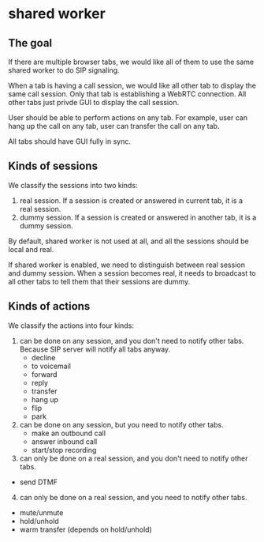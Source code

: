 # shared worker

## The goal

If there are multiple browser tabs, we would like all of them to use the same shared worker to do SIP signaling.

When a tab is having a call session, we would like all other tab to display the same call session.
Only that tab is establishing a WebRTC connection. All other tabs just privde GUI to display the call session.

User should be able to perform actions on any tab. For example, user can hang up the call on any tab, user can transfer the call on any tab.

All tabs should have GUI fully in sync.


## Kinds of sessions

We classify the sessions into two kinds:

1. real session. If a session is created or answered in current tab, it is a real session.
2. dummy session. If a session is created or answered in another tab, it is a dummy session.

By default, shared worker is not used at all, and all the sessions should be local and real. 

If shared worker is enabled, we need to distinguish between real session and dummy session.
When a session becomes real, it needs to broadcast to all other tabs to tell them that their sessions are dummy.


## Kinds of actions

We classify the actions into four kinds:

1. can be done on any session, and you don't need to notify other tabs. Because SIP server will notify all tabs anyway.
   - decline
   - to voicemail
   - forward
   - reply
   - transfer
   - hang up
   - flip
   - park
2. can be done on any session, but you need to notify other tabs.
   - make an outbound call
   - answer inbound call
   - start/stop recording
3. can only be done on a real session, and you don't need to notify other tabs.
  - send DTMF
4. can only be done on a real session, and you need to notify other tabs.
  - mute/unmute
  - hold/unhold
  - warm transfer (depends on hold/unhold)
